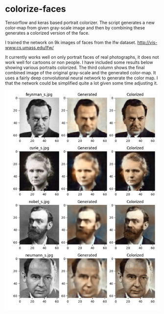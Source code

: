 # colorize-faces
Tensorflow and keras based portrait colorizer. The script generates a new color-map from given gray-scale image and then by combining these generates a colorized version of the face.

I trained the network on 9k images of faces from the lfw dataset. http://vis-www.cs.umass.edu/lfw/

It currently works well on only portrait faces of real photographs, it does not work well for cartoons or non people. I have included some results below showing various portraits colorized. The third column shows the final combined image of the original gray-scale and the generated color-map. It uses a fairly deep convolutional neural network to generate the color map. I that the network could be simplified quite a lot given some time adjusting it.

![dudes](./results/dudes.png)

